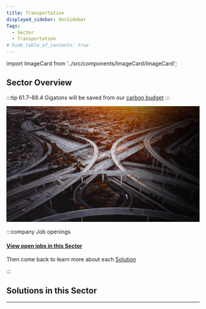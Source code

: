 ```yaml
---
title: Transportation
displayed_sidebar: docSidebar
Tags:
  - Sector
  - Transportation
# hide_table_of_contents: true
---
```

import ImageCard from '../src/components/ImageCard/ImageCard';

## Sector Overview

:::tip 61.7–88.4 Gigatons will be saved from our [carbon budget](../glossary/#carbon-budget)
:::

![](/../static/img/transportation.jpeg)

:::company Job openings
#### [View open jobs in this Sector](https://climatebase.org/jobs?l=&q=&sectors=Transportation&p=0&remote=false)

Then come back to learn more about each [Solution](#solutions-in-this-sector)

<!--This is the best strategy to accelerate your expertise as a top candidate-->
:::


## Solutions in this Sector

<div style={{ display: 'flex', flexWrap: 'wrap'}}>

<ImageCard
  title="Bicycle Infrastructure"
  description="Infrastructure designed to support and encourage bicycle use for transportation."
  imageUrl="img/bicycle-infrastructure.jpg"
  linkUrl="../solution-bicycle-infrastructure"
/>

<ImageCard
  title="Efficient Aviation"
  description="Advancements in aviation technology aimed at reducing fuel consumption and emissions."
  imageUrl="img/electric-aircraft.jpg"
  linkUrl="../solution-efficient-aviation"
/>

<ImageCard
  title="Efficient Ocean Shipping"
  description="Innovations in ocean shipping to optimize fuel usage and minimize emissions."
  imageUrl="img/efficient-ocean-shipping.png"
  linkUrl="../solution-efficient-ocean-shipping"
/>

<ImageCard
  title="Efficient Trucks"
  description="Technological improvements in trucking to increase fuel efficiency and decrease emissions."
  imageUrl="img/fuel-efficient-trucks.jpg"
  linkUrl="../solution-efficient-trucks"
/>

<ImageCard
  title="Electric Bicycles"
  description="Bicycles powered by electric motors, providing emission-free transportation options."
  imageUrl="img/electric-bicycles.jpg"
  linkUrl="../solution-electric-bicycles"
/>

<ImageCard
  title="Electric Cars"
  description="Vehicles powered by electric motors instead of internal combustion engines, reducing reliance on fossil fuels."
  imageUrl="img/electric-car.jpg"
  linkUrl="../solution-electric-cars"
/>

<ImageCard
  title="Electric Trains"
  description="Railway systems utilizing electric power sources for sustainable transportation."
  imageUrl="img/electric-train.jpg"
  linkUrl="../solution-electric-trains"
/>

<ImageCard
  title="High-Speed Rail"
  description="Development of fast and efficient rail systems for low-emission travel."
  imageUrl="img/high-speed-rail.jpg"
  linkUrl="../solution-high-speed-rail"
/>

<ImageCard
  title="Hybrid Cars"
  description="Vehicles combining electric motors and traditional engines for enhanced fuel efficiency."
  imageUrl="img/hybrid-car.jpg"
  linkUrl="../solution-hybrid-cars"
/>

<ImageCard
  title="Public Transit"
  description="Promotion and enhancement of mass transit systems for sustainable urban mobility."
  imageUrl="img/public-transit.webp"
  linkUrl="../solution-public-transit"
/>

<ImageCard
  title="Telepresence"
  description="Remote communication technologies that enable virtual meetings and reduce travel-related emissions."
  imageUrl="img/telepresence.png"
  linkUrl="../solution-telepresence"
/>

<ImageCard
  title="Walkable Cities"
  description="Urban design focused on creating pedestrian-friendly cities, reducing reliance on cars."
  imageUrl="img/walkable-cities.webp"
  linkUrl="../solution-walkable-cities"
/>

<ImageCard
  title="Carpooling"
  description="A system where multiple individuals share a single vehicle for commuting or traveling together."
  imageUrl="img/carpooling.png"
  linkUrl="../solution-carpooling"
/>

</div>

- - -

